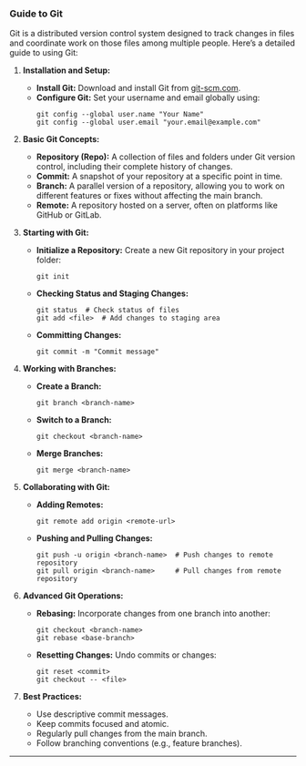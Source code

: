 ### Guide to Git

Git is a distributed version control system designed to track changes in files and coordinate work on those files among multiple people. Here’s a detailed guide to using Git:

1. **Installation and Setup:**
   - **Install Git:** Download and install Git from [git-scm.com](https://git-scm.com/).
   - **Configure Git:** Set your username and email globally using:
     ```
     git config --global user.name "Your Name"
     git config --global user.email "your.email@example.com"
     ```

2. **Basic Git Concepts:**
   - **Repository (Repo):** A collection of files and folders under Git version control, including their complete history of changes.
   - **Commit:** A snapshot of your repository at a specific point in time.
   - **Branch:** A parallel version of a repository, allowing you to work on different features or fixes without affecting the main branch.
   - **Remote:** A repository hosted on a server, often on platforms like GitHub or GitLab.

3. **Starting with Git:**
   - **Initialize a Repository:** Create a new Git repository in your project folder:
     ```
     git init
     ```
   - **Checking Status and Staging Changes:**
     ```
     git status  # Check status of files
     git add <file>  # Add changes to staging area
     ```
   - **Committing Changes:**
     ```
     git commit -m "Commit message"
     ```

4. **Working with Branches:**
   - **Create a Branch:**
     ```
     git branch <branch-name>
     ```
   - **Switch to a Branch:**
     ```
     git checkout <branch-name>
     ```
   - **Merge Branches:**
     ```
     git merge <branch-name>
     ```

5. **Collaborating with Git:**
   - **Adding Remotes:**
     ```
     git remote add origin <remote-url>
     ```
   - **Pushing and Pulling Changes:**
     ```
     git push -u origin <branch-name>  # Push changes to remote repository
     git pull origin <branch-name>     # Pull changes from remote repository
     ```

6. **Advanced Git Operations:**
   - **Rebasing:** Incorporate changes from one branch into another:
     ```
     git checkout <branch-name>
     git rebase <base-branch>
     ```
   - **Resetting Changes:** Undo commits or changes:
     ```
     git reset <commit>
     git checkout -- <file>
     ```

7. **Best Practices:**
   - Use descriptive commit messages.
   - Keep commits focused and atomic.
   - Regularly pull changes from the main branch.
   - Follow branching conventions (e.g., feature branches).



---

